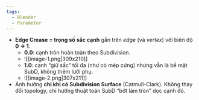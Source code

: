 ```yaml
---
tags:
  - Blender
  - Parameter
---
```

- **Edge Crease = trọng số sắc cạnh** gắn trên _edge_ (và _vertex_) với biên độ **0 → 1**.
    - **0.0**: cạnh tròn hoàn toàn theo Subdivision.
    - ![[image-1.png|309x210]]
    - **1.0**: cạnh “giữ sắc” tối đa (như có mép cứng) nhưng vẫn là bề mặt SubD, không thêm lưới phụ.
    - ![[image-2.png|307x211]]
- Ảnh hưởng **chỉ khi có Subdivision Surface** (Catmull-Clark). Không thay đổi topology, chỉ hướng thuật toán SubD “bớt làm tròn” dọc cạnh đó.
